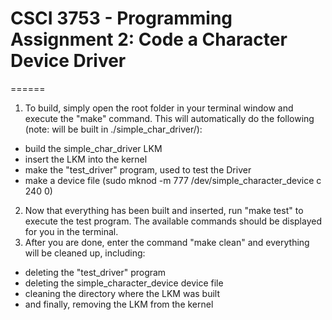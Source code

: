# CSCI 3753 - Programming Assignment 2: Code a Character Device Driver
======
1. To build, simply open the root folder in your terminal window and execute the "make" command.  This will automatically do the following (note: will be built in ./simple_char_driver/):
  * build the simple_char_driver LKM
  * insert the LKM into the kernel
  * make the "test_driver" program, used to test the Driver
  * make a device file (sudo mknod -m 777 /dev/simple_character_device c 240 0)
2. Now that everything has been built and inserted, run "make test" to execute the test program.  The available commands should be displayed for you in the terminal.
3. After you are done, enter the command "make clean" and everything will be cleaned up, including:
  * deleting the "test_driver" program
  * deleting the simple_character_device device file
  * cleaning the directory where the LKM was built
  * and finally, removing the LKM from the kernel
